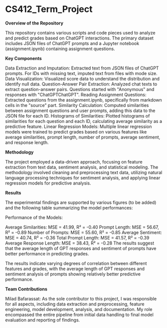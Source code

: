 # CS412_Term_Project

**Overview of the Repository**

This repository contains various scripts and code pieces used to analyze and predict grades based on ChatGPT interactions. The primary dataset includes JSON files of ChatGPT prompts and a Jupyter notebook (assignment.ipynb) containing assignment questions.

**Key Components**

Data Extraction and Imputation: Extracted text from JSON files of ChatGPT prompts. For IDs with missing text, imputed text from files with mode size.
Data Visualization: Visualized score data to understand the distribution and identify null data.
Question-Answer Pair Extraction: Analyzed chat texts to extract question-answer pairs. Questions started with "Anonymous" and responses with "ChatGPTChatGPT".
Reading Assignment Questions: Extracted questions from the assignment.ipynb, specifically from markdown cells in the "source" part.
Similarity Calculation: Computed similarities between assignment questions and user prompts, adding this data to the JSON file for each ID.
Histograms of Similarities: Plotted histograms of similarities for each question and each ID, calculating average similarity as a predictive feature.
Linear Regression Models: Multiple linear regression models were trained to predict grades based on various features like average similarities, prompt length, number of prompts, average sentiment, and response length.


**Methodology**

The project employed a data-driven approach, focusing on feature extraction from text data, sentiment analysis, and statistical modeling. The methodology involved cleaning and preprocessing text data, utilizing natural language processing techniques for sentiment analysis, and applying linear regression models for predictive analysis.

**Results**

The experimental findings are supported by various figures (to be added) and the following table summarizing the model performances:

Performance of the Models:

Average Similarities: MSE = 41.99, R² = -0.40
Prompt Length: MSE = 56.67, R² = -0.89
Number of Prompts: MSE = 55.60, R² = -0.85
Average Sentiment: MSE = 40.74, R² = -0.36
Total Prompt Length: MSE = 41.57, R² = -0.39
Average Response Length: MSE = 38.43, R² = -0.28
The results suggest that the average length of GPT responses and sentiment of prompts have better performance in predicting grades.

The results indicate varying degrees of correlation between different features and grades, with the average length of GPT responses and sentiment analysis of prompts showing relatively better predictive performance.

**Team Contributions**

Milad Bafarassat: As the sole contributor to this project, I was responsible for all aspects, including data extraction and preprocessing, feature engineering, model development, analysis, and documentation. My role encompassed the entire pipeline from initial data handling to final model evaluation and reporting of findings.

